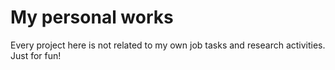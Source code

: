 # My personal works
Every project here is not related to my own job tasks and research activities. Just for fun!
